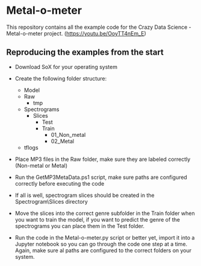 # Metal-o-meter
This repository contains all the example code for the Crazy Data Science - Metal-o-meter project.
(https://youtu.be/OoyTT4nEm_E)


## Reproducing the examples from the start

- Download SoX for your operating system
- Create the following folder structure:
  - Model
  - Raw
    - tmp
  - Spectrograms
    - Slices
	    - Test
		- Train
		   - 01_Non_metal
		   - 02_Metal
  - tflogs
  
- Place MP3 files in the Raw folder, make sure they are labeled correctly (Non-metal or Metal)
- Run the GetMP3MetaData.ps1 script, make sure paths are configured correctly before executing the code
- If all is well, spectrogram slices should be created in the Spectrogram\Slices directory
- Move the slices into the correct genre subfolder in the Train folder when you want to train the model, if you want to predict the genre of the spectrograms you can place them in the Test folder.
- Run the code in the Metal-o-meter.py script or better yet, import it into a Jupyter notebook so you can go through the code one step at a time.
  Again, make sure al paths are configured to the correct folders on your system.
  
  